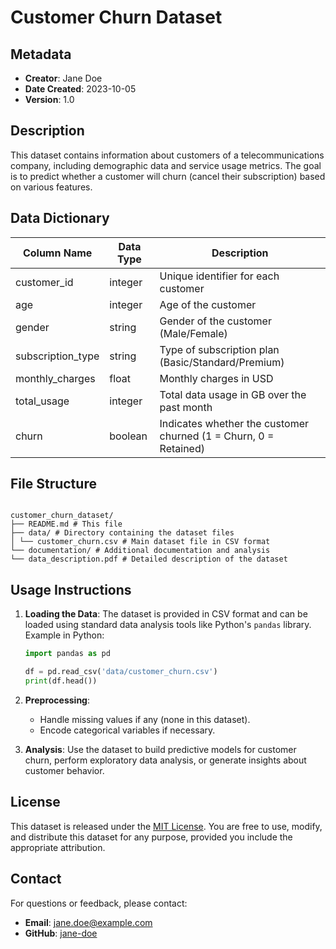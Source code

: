 # Customer Churn Dataset

## Metadata

- **Creator**: Jane Doe
- **Date Created**: 2023-10-05
- **Version**: 1.0

## Description

This dataset contains information about customers of a telecommunications company, including demographic data and service usage metrics. The goal is to predict whether a customer will churn (cancel their subscription) based on various features.

## Data Dictionary

| Column Name       | Data Type | Description                                                      |
| ----------------- | --------- | ---------------------------------------------------------------- |
| customer_id       | integer   | Unique identifier for each customer                              |
| age               | integer   | Age of the customer                                              |
| gender            | string    | Gender of the customer (Male/Female)                             |
| subscription_type | string    | Type of subscription plan (Basic/Standard/Premium)               |
| monthly_charges   | float     | Monthly charges in USD                                           |
| total_usage       | integer   | Total data usage in GB over the past month                       |
| churn             | boolean   | Indicates whether the customer churned (1 = Churn, 0 = Retained) |

## File Structure

```

customer_churn_dataset/
├── README.md # This file
├── data/ # Directory containing the dataset files
│ └── customer_churn.csv # Main dataset file in CSV format
└── documentation/ # Additional documentation and analysis
└── data_description.pdf # Detailed description of the dataset

```

## Usage Instructions

1. **Loading the Data**:
   The dataset is provided in CSV format and can be loaded using standard data analysis tools like Python's `pandas` library.
   Example in Python:

   ```python
   import pandas as pd

   df = pd.read_csv('data/customer_churn.csv')
   print(df.head())
   ```

2. **Preprocessing**:

   - Handle missing values if any (none in this dataset).
   - Encode categorical variables if necessary.

3. **Analysis**:
   Use the dataset to build predictive models for customer churn, perform exploratory data analysis, or generate insights about customer behavior.

## License

This dataset is released under the [MIT License](LICENSE). You are free to use, modify, and distribute this dataset for any purpose, provided you include the appropriate attribution.

## Contact

For questions or feedback, please contact:

- **Email**: jane.doe@example.com
- **GitHub**: [jane-doe](https://github.com/jane-doe)
